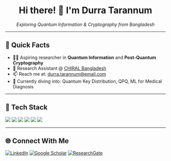 <h1 align="center">Hi there! 👋 I'm Durra Tarannum</h1>
<p align="center"><i>Exploring Quantum Information & Cryptography from Bangladesh</i></p>

---

## 🚀 Quick Facts

- 👩‍🔬 Aspiring researcher in **Quantum Information** and **Post-Quantum Cryptography**
- 💼 Research Assistant @ [CHIRAL Bangladesh](https://chiralbd.org)
- 📫 Reach me at: durra.tarannum@email.com
- 🌱 Currently diving into: Quantum Key Distribution, QPQ, ML for Medical Diagnosis

---

## 🧰 Tech Stack

<p>
  <img src="https://img.shields.io/badge/C-00599C?style=for-the-badge&logo=c&logoColor=white"/>
  <img src="https://img.shields.io/badge/Python-3776AB?style=for-the-badge&logo=python&logoColor=white"/>
  <img src="https://img.shields.io/badge/Qiskit-6929c4?style=for-the-badge&logo=Qiskit&logoColor=white"/>
  <img src="https://img.shields.io/badge/Numpy-013243?style=for-the-badge&logo=numpy&logoColor=white"/>
  <img src="https://img.shields.io/badge/Pandas-150458?style=for-the-badge&logo=pandas&logoColor=white"/>
  <img src="https://img.shields.io/badge/Matplotlib-0066A1?style=for-the-badge&logo=matplotlib&logoColor=white"/>
</p>

---

## 🌐 Connect With Me

[![LinkedIn](https://img.shields.io/badge/LinkedIn-blue?style=for-the-badge&logo=linkedin)](https://www.linkedin.com/in/durra-t-3b6308171/)
[![Google Scholar](https://img.shields.io/badge/Google%20Scholar-4A90E2?style=for-the-badge&logo=googlescholar&logoColor=white)](https://scholar.google.com/citations?user=yQe1O04AAAAJ&hl=en)
[![ResearchGate](https://img.shields.io/badge/ResearchGate-00CCBB?style=for-the-badge&logo=ResearchGate&logoColor=white)](https://www.researchgate.net/profile/Durra-Tarannum-2)



